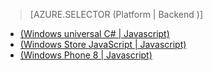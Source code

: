 > [AZURE.SELECTOR (Platform | Backend )]
- [(Windows universal C# | Javascript)](/documentation/articles/mobile-services-windows-store-dotnet-single-sign-on)
- [(Windows Store JavaScript | Javascript)](/documentation/articles/mobile-services-windows-store-javascript-single-sign-on)
- [(Windows Phone 8 | Javascript)](/documentation/articles/mobile-services-windows-phone-single-sign-on)

<!---HONumber=74-->
